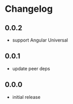 # Changelog

## 0.0.2
- support Angular Universal

## 0.0.1
- update peer deps

## 0.0.0
- initial release